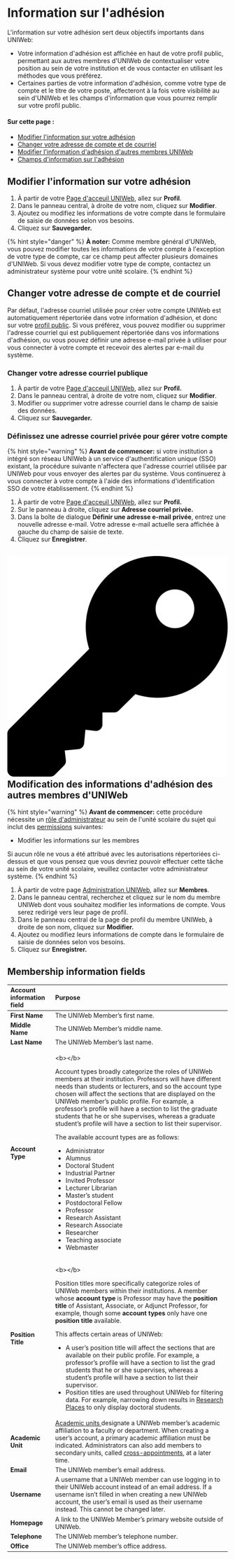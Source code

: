 # Information sur l'adhésion

L'information sur votre adhésion sert deux objectifs importants dans UNIWeb:

* Votre information d'adhésion est affichée en haut de votre profil public, permettant aux autres membres d'UNIWeb de contextualiser votre position au sein de votre institution et de vous contacter en utilisant les méthodes que vous préférez.
* Certaines parties de votre information d'adhésion, comme votre type de compte et le titre de votre poste, affecteront à la fois votre visibilité au sein d'UNIWeb et les champs d'information que vous pourrez remplir sur votre profil public.

#### Sur cette page :

* [Modifier l'information sur votre adhésion](member-account-information.md#editing-your-membership-information)
* [Changer votre adresse de compte et de courriel](member-account-information.md#changing-your-account-email-address)
* [Modifier l'information d'adhésion d'autres membres UNIWeb](member-account-information.md#editing-the-membership-information-of-other-uniweb-members)
* [Champs d'information sur l'adhésion](member-account-information.md#membership-information-fields)

## Modifier l'information sur votre adhésion

1. À partir de votre [Page d'acceuil UNIWeb](../../navigating-uniweb/the-home-page.md), allez sur **Profil**.
2. Dans le panneau central, à droite de votre nom, cliquez sur **Modifier**.
3. Ajoutez ou modifiez les informations de votre compte dans le formulaire de saisie de données selon vos besoins.
4. Cliquez sur **Sauvegarder.**

{% hint style="danger" %}
**À noter:** Comme membre général d'UNIWeb, vous pouvez modifier toutes les informations de votre compte à l'exception de votre type de compte, car ce champ peut affecter plusieurs domaines d'UNIWeb. Si vous devez modifier votre type de compte, contactez un administrateur système pour votre unité scolaire.
{% endhint %}

## Changer votre adresse de compte et de courriel

Par défaut, l'adresse courriel utilisée pour créer votre compte UNIWeb est automatiquement répertoriée dans votre information d'adhésion, et donc sur votre [profil public](../../networking-on-uniweb/filling-out-your-public-profile.md). Si vous préférez, vous pouvez modifier ou supprimer l'adresse courriel qui est publiquement répertoriée dans vos informations d'adhésion, ou vous pouvez définir une adresse e-mail privée à utiliser pour vous connecter à votre compte et recevoir des alertes par e-mail du système.

### Changer votre adresse courriel publique

1. À partir de votre [Page d'acceuil UNIWeb](../../navigating-uniweb/the-home-page.md), allez sur **Profil.**
2. Dans le panneau central, à droite de votre nom, cliquez sur **Modifier**.
3. Modifier ou supprimer votre adresse courriel dans le champ de saisie des données.
4. Cliquez sur **Sauvegarder.**

### Définissez une adresse courriel privée pour gérer votre compte

{% hint style="warning" %}
**Avant de commencer:** si votre institution a intégré son réseau UNIWeb à un service d'authentification unique \(SSO\) existant, la procédure suivante n'affectera que l'adresse courriel utilisée par UNIWeb pour vous envoyer des alertes par du système. Vous continuerez à vous connecter à votre compte à l'aide des informations d'identification SSO de votre établissement.
{% endhint %}

1. À partir de votre [Page d'acceuil UNIWeb](../../navigating-uniweb/the-home-page.md), allez sur **Profil.**
2. Sur le panneau à droite, cliquez sur **Adresse courriel privée.**
3. Dans la boîte de dialogue **Définir une adresse e-mail privée**, entrez une nouvelle adresse e-mail. Votre adresse e-mail actuelle sera affichée à gauche du champ de saisie de texte.
4. Cliquez sur **Enregistrer**.

## ![](../../.gitbook/assets/key%20%281%29.svg) Modification des informations d'adhésion des autres membres d'UNIWeb

{% hint style="warning" %}
**Avant de commencer:** cette procédure nécessite un [rôle d'administrateur](../access-control/managing-administrator-roles-and-permissions.md) au sein de l'unité scolaire du sujet qui inclut des [permissions](../access-control/managing-administrator-roles-and-permissions.md#administrator-permissions) suivantes:

* Modifier les informations sur les membres

Si aucun rôle ne vous a été attribué avec les autorisations répertoriées ci-dessus et que vous pensez que vous devriez pouvoir effectuer cette tâche au sein de votre unité scolaire, veuillez contacter votre administrateur système.
{% endhint %}

1. À partir de votre page [Administration UNIWeb](../../navigating-uniweb/the-administration-page.md), allez sur **Membres**.
2. Dans le panneau central, recherchez et cliquez sur le nom du membre UNIWeb dont vous souhaitez modifier les informations de compte. Vous serez redirigé vers leur page de profil.
3. Dans le panneau central de la page de profil du membre UNIWeb, à droite de son nom, cliquez sur **Modifier.**
4. Ajoutez ou modifiez leurs informations de compte dans le formulaire de saisie de données selon vos besoins.
5. Cliquez sur **Enregistrer.**

## Membership information fields

<table>
  <thead>
    <tr>
      <th style="text-align:left">Account information field</th>
      <th style="text-align:left">Purpose</th>
    </tr>
  </thead>
  <tbody>
    <tr>
      <td style="text-align:left"><b>First Name</b>
      </td>
      <td style="text-align:left">The UNIWeb Member&#x2019;s first name.</td>
    </tr>
    <tr>
      <td style="text-align:left"><b>Middle Name</b>
      </td>
      <td style="text-align:left">The UNIWeb Member&#x2019;s middle name.</td>
    </tr>
    <tr>
      <td style="text-align:left"><b>Last Name</b>
      </td>
      <td style="text-align:left">The UNIWeb Member&#x2019;s last name.</td>
    </tr>
    <tr>
      <td style="text-align:left"><b>Account Type</b>
      </td>
      <td style="text-align:left">
        <p>&lt;b&gt;&lt;/b&gt;</p>
        <p>Account types broadly categorize the roles of UNIWeb members at their
          institution. Professors will have different needs than students or lecturers,
          and so the account type chosen will affect the sections that are displayed
          on the UNIWeb member&#x2019;s public profile. For example, a professor&#x2019;s
          profile will have a section to list the graduate students that he or she
          supervises, whereas a graduate student&#x2019;s profile will have a section
          to list their supervisor.</p>
        <p></p>
        <p>The available account types are as follows:</p>
        <p></p>
        <ul>
          <li>Administrator</li>
          <li>Alumnus</li>
          <li>Doctoral Student</li>
          <li>Industrial Partner</li>
          <li>Invited Professor</li>
          <li>Lecturer Librarian</li>
          <li>Master&#x2019;s student</li>
          <li>Postdoctoral Fellow</li>
          <li>Professor</li>
          <li>Research Assistant</li>
          <li>Research Associate</li>
          <li>Researcher</li>
          <li>Teaching associate</li>
          <li>Webmaster</li>
        </ul>
      </td>
    </tr>
    <tr>
      <td style="text-align:left"><b>Position Title</b>
      </td>
      <td style="text-align:left">
        <p>&lt;b&gt;&lt;/b&gt;</p>
        <p>Position titles more specifically categorize roles of UNIWeb members within
          their institutions. A member whose <b>account type</b> is Professor may have
          the <b>position title</b> of Assistant, Associate, or Adjunct Professor,
          for example, though some <b>account types</b> only have one <b>position title</b> available.</p>
        <p></p>
        <p>This affects certain areas of UNIWeb:</p>
        <p></p>
        <ul>
          <li>A user&#x2019;s position title will affect the sections that are available
            on their public profile. For example, a professor&#x2019;s profile will
            have a section to list the grad students that he or she supervises, whereas
            a student&#x2019;s profile will have a section to list their supervisor.</li>
          <li>Position titles are used throughout UNIWeb for filtering data. For example,
            narrowing down results in <a href="../../networking-on-uniweb/research-places-1.md">Research Places</a> to
            only display doctoral students.</li>
        </ul>
      </td>
    </tr>
    <tr>
      <td style="text-align:left"><b>Academic Unit</b>
      </td>
      <td style="text-align:left"><a href="../academic-units/">Academic units </a>designate a UNIWeb member&#x2019;s
        academic affiliation to a faculty or department. When creating a user&#x2019;s
        account, a primary academic affiliation must be indicated. Administrators
        can also add members to secondary units, called <a href="../academic-units/cross-appointments.md">cross-appointments</a>,
        at a later time.</td>
    </tr>
    <tr>
      <td style="text-align:left"><b>Email</b>
      </td>
      <td style="text-align:left">The UNIWeb member&#x2019;s email address.</td>
    </tr>
    <tr>
      <td style="text-align:left"><b>Username</b>
      </td>
      <td style="text-align:left">A username that a UNIWeb member can use logging in to their UNIWeb account
        instead of an email address. If a username isn&#x2019;t filled in when
        creating a new UNIWeb account, the user&#x2019;s email is used as their
        username instead. This cannot be changed later.</td>
    </tr>
    <tr>
      <td style="text-align:left"><b>Homepage</b>
      </td>
      <td style="text-align:left">A link to the UNIWeb Member&#x2019;s primary website outside of UNIWeb.</td>
    </tr>
    <tr>
      <td style="text-align:left"><b>Telephone</b>
      </td>
      <td style="text-align:left">The UNIWeb member&#x2019;s telephone number.</td>
    </tr>
    <tr>
      <td style="text-align:left"><b>Office</b>
      </td>
      <td style="text-align:left">The UNIWeb member&#x2019;s office address.</td>
    </tr>
  </tbody>
</table>